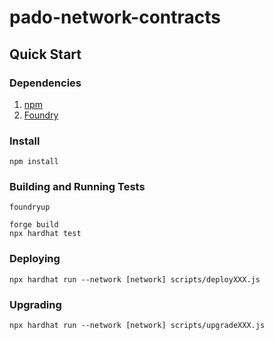# pado-network-contracts
## Quick Start

### Dependencies

1. [npm](https://docs.npmjs.com/downloading-and-installing-node-js-and-npm)
2. [Foundry](https://getfoundry.sh/)

### Install
```shell
npm install
```

### Building and Running Tests
```shell
foundryup

forge build
npx hardhat test
```

### Deploying
```shell
npx hardhat run --network [network] scripts/deployXXX.js
```

### Upgrading
```shell
npx hardhat run --network [network] scripts/upgradeXXX.js
```